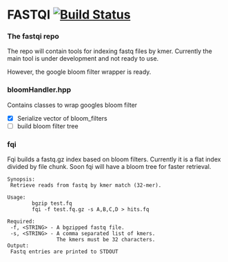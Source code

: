 # FASTQI [![Build Status](https://travis-ci.org/zeeev/wham.svg?branch=master)](https://travis-ci.org/zeeev/fastqi)

### The fastqi repo

The repo will contain tools for indexing fastq files by kmer.
Currently the main tool is under development and not ready to use.

However, the google bloom filter wrapper is ready.

### bloomHandler.hpp

Contains classes to wrap googles bloom filter

 - [X] Serialize vector of bloom_filters
 - [ ] build bloom filter tree

### fqi

Fqi builds a fastq.gz index based on bloom filters.
Currently it is a flat index divided by file chunk.
Soon fqi will have a bloom tree for faster retrieval.

```
Synopsis:
 Retrieve reads from fastq by kmer match (32-mer).

Usage:
        bgzip test.fq
        fqi -f test.fq.gz -s A,B,C,D > hits.fq

Required:
 -f, <STRING> - A bgzipped fastq file.
 -s, <STRING> - A comma separated list of kmers.
                The kmers must be 32 characters.
Output:
 Fastq entries are printed to STDOUT
```








